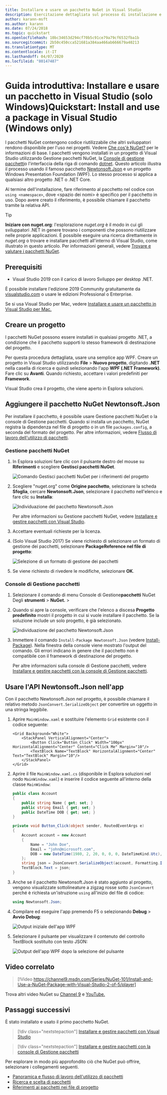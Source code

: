 ```yaml
---
title: Installare e usare un pacchetto NuGet in Visual Studio
description: Esercitazione dettagliata sul processo di installazione e uso di un pacchetto NuGet in un progetto di Visual Studio.
author: karann-msft
ms.author: karann
ms.date: 07/24/2018
ms.topic: quickstart
ms.openlocfilehash: 10bc34653d294cf70b5c91ce79a79cf6532fba1b
ms.sourcegitcommit: 2b50c450cca521681a384aa466ab666679a40213
ms.translationtype: MT
ms.contentlocale: it-IT
ms.lasthandoff: 04/07/2020
ms.locfileid: "80147487"
---
```

# <a name="quickstart-install-and-use-a-package-in-visual-studio-windows-only"></a>Guida introduttiva: Installare e usare un pacchetto in Visual Studio (solo Windows)Quickstart: Install and use a package in Visual Studio (Windows only)

I pacchetti NuGet contengono codice riutilizzabile che altri sviluppatori rendono disponibile per l'uso nei progetti. Vedere [Che cos'è NuGet?](../What-is-NuGet.md) per le informazioni di base. I pacchetti vengono installati in un progetto di Visual Studio utilizzando Gestione pacchetti NuGet, la [Console di gestione pacchetti](../consume-packages/install-use-packages-powershell)o l'interfaccia della riga di comando [dotnet](install-and-use-a-package-using-the-dotnet-cli.md). Questo articolo illustra il processo usando il famoso pacchetto [Newtonsoft.Json](https://www.nuget.org/packages/Newtonsoft.Json/) e un progetto Windows Presentation Foundation (WPF). Lo stesso processo si applica a qualsiasi altro progetto .NET o .NET Core.

Al termine dell'installazione, fare riferimento al pacchetto nel codice con `using <namespace>`, dove \<spazio dei nomi\> è specifico per il pacchetto in uso. Dopo avere creato il riferimento, è possibile chiamare il pacchetto tramite la relativa API.

> [!Tip]
> **Iniziare con nuget.org**: l'esplorazione *nuget.org* è il modo in cui gli sviluppatori .NET in genere trovano i componenti che possono riutilizzare nelle proprie applicazioni. È possibile eseguire una ricerca direttamente in *nuget.org* o trovare e installare pacchetti all'interno di Visual Studio, come illustrato in questo articolo. Per informazioni generali, vedere [Trovare e valutare i pacchetti NuGet](../consume-packages/finding-and-choosing-packages.md).

## <a name="prerequisites"></a>Prerequisiti

- Visual Studio 2019 con il carico di lavoro Sviluppo per desktop .NET.

È possibile installare l'edizione 2019 Community gratuitamente da [visualstudio.com](https://www.visualstudio.com/) o usare le edizioni Professional o Enterprise.

Se si usa Visual Studio per Mac, vedere [Installare e usare un pacchetto in Visual Studio per Mac.](install-and-use-a-package-in-visual-studio-mac.md)

## <a name="create-a-project"></a>Creare un progetto

I pacchetti NuGet possono essere installati in qualsiasi progetto .NET, a condizione che il pacchetto supporti lo stesso framework di destinazione del progetto.

Per questa procedura dettagliata, usare una semplice app WPF. Creare un progetto in Visual Studio utilizzando **File** > **Nuovo progetto**, digitando **.NET** nella casella di ricerca e quindi selezionando l'app **WPF (.NET Framework)**. Fare clic su **Avanti**. Quando richiesto, accettare i valori predefiniti per **Framework**.

Visual Studio crea il progetto, che viene aperto in Esplora soluzioni.

## <a name="add-the-newtonsoftjson-nuget-package"></a>Aggiungere il pacchetto NuGet Newtonsoft.Json

Per installare il pacchetto, è possibile usare Gestione pacchetti NuGet o la console di Gestione pacchetti. Quando si installa un pacchetto, NuGet registra la dipendenza nel file di progetto o in un file `packages.config`, a seconda del formato del progetto. Per altre informazioni, vedere [Flusso di lavoro dell'utilizzo di pacchetti](../consume-packages/Overview-and-Workflow.md).

### <a name="nuget-package-manager"></a>Gestione pacchetti NuGet

1. In Esplora soluzioni fare clic con il pulsante destro del mouse su **Riferimenti** e scegliere **Gestisci pacchetti NuGet**.

    ![Comando Gestisci pacchetti NuGet per i riferimenti del progetto](media/QS_Use-02-ManageNuGetPackages.png)

1. Scegliere "nuget.org" come **Origine pacchetto**, selezionare la scheda **Sfoglia**, cercare **Newtonsoft.Json**, selezionare il pacchetto nell'elenco e fare clic su **Installa**:

    ![Individuazione del pacchetto Newtonsoft.Json](media/QS_Use-03-NewtonsoftJson.png)

    Per altre informazioni su Gestione pacchetti NuGet, vedere [Installare e gestire pacchetti con Visual Studio](../consume-packages/install-use-packages-visual-studio.md).

1. Accettare eventuali richieste per la licenza.

1. (Solo Visual Studio 2017) Se viene richiesto di selezionare un formato di gestione dei pacchetti, selezionare **PackageReference nel file di progetto**:

    ![Selezione di un formato di gestione dei pacchetti](media/QS_Use-03b-SelectFormat.png)

1. Se viene richiesto di rivedere le modifiche, selezionare **OK**.

### <a name="package-manager-console"></a>Console di Gestione pacchetti

1. Selezionare il comando di menu Console di Gestione**pacchetti** NuGet Degli **strumenti** > **NuGet.** > 

1. Quando si apre la console, verificare che l'elenco a discesa **Progetto predefinito** mostri il progetto in cui si vuole installare il pacchetto. Se la soluzione include un solo progetto, è già selezionato.

    ![Individuazione del pacchetto Newtonsoft.Json](media/QS_Use-08-Console1.png)

1. Immettere il comando `Install-Package Newtonsoft.Json` (vedere [Install-Package](../reference/ps-reference/ps-ref-install-package.md)). Nella finestra della console viene mostrato l'output del comando. Gli errori indicano in genere che il pacchetto non è compatibile con il framework di destinazione del progetto.

   Per altre informazioni sulla console di Gestione pacchetti, vedere [Installare e gestire pacchetti con la console di Gestione pacchetti](../consume-packages/install-use-packages-powershell.md).

## <a name="use-the-newtonsoftjson-api-in-the-app"></a>Usare l'API Newtonsoft.Json nell'app

Con il pacchetto Newtonsoft.Json nel progetto, è possibile chiamare il relativo metodo `JsonConvert.SerializeObject` per convertire un oggetto in una stringa leggibile.

1. Aprire `MainWindow.xaml` e sostituire l'elemento `Grid` esistente con il codice seguente:

    ```xaml
    <Grid Background="White">
        <StackPanel VerticalAlignment="Center">
            <Button Click="Button_Click" Width="100px" HorizontalAlignment="Center" Content="Click Me" Margin="10"/>
            <TextBlock Name="TextBlock" HorizontalAlignment="Center" Text="TextBlock" Margin="10"/>
        </StackPanel>
    </Grid>
    ```

1. Aprire il file `MainWindow.xaml.cs` (disponibile in Esplora soluzioni nel nodo `MainWindow.xaml`) e inserire il codice seguente all'interno della classe `MainWindow`:

    ```cs
    public class Account
    {
        public string Name { get; set; }
        public string Email { get; set; }
        public DateTime DOB { get; set; }
    }

    private void Button_Click(object sender, RoutedEventArgs e)
    {
        Account account = new Account
        {
            Name = "John Doe",
            Email = "john@microsoft.com",
            DOB = new DateTime(1980, 2, 20, 0, 0, 0, DateTimeKind.Utc),
        };
        string json = JsonConvert.SerializeObject(account, Formatting.Indented);
        TextBlock.Text = json;
    }
    ```

1. Anche se il pacchetto Newtonsoft.Json è stato aggiunto al progetto, vengono visualizzate sottolineature a zigzag rosse sotto `JsonConvert` perché è richiesta un'istruzione `using` all'inizio del file di codice:

    ```cs
    using Newtonsoft.Json;
    ```

1. Compilare ed eseguire l'app premendo F5 o selezionando **Debug** > **Avvio Debug**:

    ![Output iniziale dell'app WPF](media/QS_Use-06-AppStart.png)

1. Selezionare il pulsante per visualizzare il contenuto del controllo TextBlock sostituito con testo JSON:

    ![Output dell'app WPF dopo la selezione del pulsante](media/QS_Use-07-AppEnd.png)

## <a name="related-video"></a>Video correlato

> [!Video https://channel9.msdn.com/Series/NuGet-101/Install-and-Use-a-NuGet-Package-with-Visual-Studio-2-of-5/player]

Trova altri video NuGet su [Channel 9](https://channel9.msdn.com/Series/NuGet-101) e [YouTube.](https://www.youtube.com/playlist?list=PLdo4fOcmZ0oVLvfkFk8O9h6v2Dcdh2bh_)

## <a name="next-steps"></a>Passaggi successivi

È stato installato e usato il primo pacchetto NuGet.

> [!div class="nextstepaction"]
> [Installare e gestire pacchetti con Visual Studio](../consume-packages/install-use-packages-visual-studio.md)

> [!div class="nextstepaction"]
> [Installare e gestire pacchetti con la console di Gestione pacchetti](../consume-packages/install-use-packages-powershell.md)

Per esplorare in modo più approfondito ciò che NuGet può offrire, selezionare i collegamenti seguenti.

- [Panoramica e flusso di lavoro dell'utilizzo di pacchetti](../consume-packages/overview-and-workflow.md)
- [Ricerca e scelta di pacchetti](../consume-packages/finding-and-choosing-packages.md)
- [Riferimenti ai pacchetti nei file di progetto](../consume-packages/package-references-in-project-files.md)
